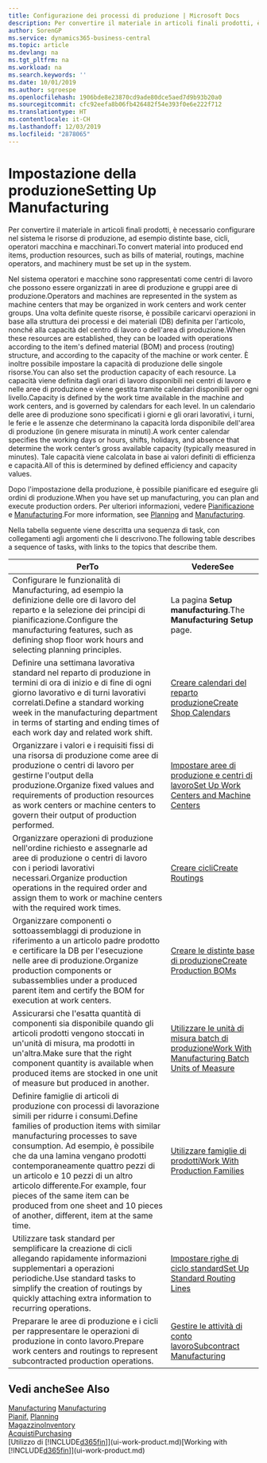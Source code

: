 ```yaml
---
title: Configurazione dei processi di produzione | Microsoft Docs
description: Per convertire il materiale in articoli finali prodotti, è necessario configurare nel sistema le risorse di produzione, ad esempio distinte base, cicli, operatori macchina e macchinari.
author: SorenGP
ms.service: dynamics365-business-central
ms.topic: article
ms.devlang: na
ms.tgt_pltfrm: na
ms.workload: na
ms.search.keywords: ''
ms.date: 10/01/2019
ms.author: sgroespe
ms.openlocfilehash: 1906bde8e23870cd9ade80dce5aed7d9b93b20a0
ms.sourcegitcommit: cfc92eefa8b06fb426482f54e393f0e6e222f712
ms.translationtype: HT
ms.contentlocale: it-CH
ms.lasthandoff: 12/03/2019
ms.locfileid: "2878065"
---
```

# <a name="setting-up-manufacturing"></a><span data-ttu-id="89b89-103">Impostazione della produzione</span><span class="sxs-lookup"><span data-stu-id="89b89-103">Setting Up Manufacturing</span></span>
<span data-ttu-id="89b89-104">Per convertire il materiale in articoli finali prodotti, è necessario configurare nel sistema le risorse di produzione, ad esempio distinte base, cicli, operatori macchina e macchinari.</span><span class="sxs-lookup"><span data-stu-id="89b89-104">To convert material into produced end items, production resources, such as bills of material, routings, machine operators, and machinery must be set up in the system.</span></span>

<span data-ttu-id="89b89-105">Nel sistema operatori e macchine sono rappresentati come centri di lavoro che possono essere organizzati in aree di produzione e gruppi aree di produzione.</span><span class="sxs-lookup"><span data-stu-id="89b89-105">Operators and machines are represented in the system as machine centers that may be organized in work centers and work center groups.</span></span> <span data-ttu-id="89b89-106">Una volta definite queste risorse, è possibile caricarvi operazioni in base alla struttura dei processi e dei materiali (DB) definita per l'articolo, nonché alla capacità del centro di lavoro o dell'area di produzione.</span><span class="sxs-lookup"><span data-stu-id="89b89-106">When these resources are established, they can be loaded with operations according to the item's defined material (BOM) and process (routing) structure, and according to the capacity of the machine or work center.</span></span> <span data-ttu-id="89b89-107">È inoltre possibile impostare la capacità di produzione delle singole risorse.</span><span class="sxs-lookup"><span data-stu-id="89b89-107">You can also set the production capacity of each resource.</span></span> <span data-ttu-id="89b89-108">La capacità viene definita dagli orari di lavoro disponibili nei centri di lavoro e nelle aree di produzione e viene gestita tramite calendari disponibili per ogni livello.</span><span class="sxs-lookup"><span data-stu-id="89b89-108">Capacity is defined by the work time available in the machine and work centers, and is governed by calendars for each level.</span></span> <span data-ttu-id="89b89-109">In un calendario delle aree di produzione sono specificati i giorni e gli orari lavorativi, i turni, le ferie e le assenze che determinano la capacità lorda disponibile dell'area di produzione (in genere misurata in minuti).</span><span class="sxs-lookup"><span data-stu-id="89b89-109">A work center calendar specifies the working days or hours, shifts, holidays, and absence that determine the work center’s gross available capacity (typically measured in minutes).</span></span> <span data-ttu-id="89b89-110">Tale capacità viene calcolata in base ai valori definiti di efficienza e capacità.</span><span class="sxs-lookup"><span data-stu-id="89b89-110">All of this is determined by defined efficiency and capacity values.</span></span>  

<span data-ttu-id="89b89-111">Dopo l'impostazione della produzione, è possibile pianificare ed eseguire gli ordini di produzione.</span><span class="sxs-lookup"><span data-stu-id="89b89-111">When you have set up manufacturing, you can plan and execute production orders.</span></span> <span data-ttu-id="89b89-112">Per ulteriori informazioni, vedere [Pianificazione](production-planning.md) e [Manufacturing](production-manage-manufacturing.md).</span><span class="sxs-lookup"><span data-stu-id="89b89-112">For more information, see [Planning](production-planning.md) and [Manufacturing](production-manage-manufacturing.md).</span></span>  

 <span data-ttu-id="89b89-113">Nella tabella seguente viene descritta una sequenza di task, con collegamenti agli argomenti che li descrivono.</span><span class="sxs-lookup"><span data-stu-id="89b89-113">The following table describes a sequence of tasks, with links to the topics that describe them.</span></span>   

|<span data-ttu-id="89b89-114">**Per**</span><span class="sxs-lookup"><span data-stu-id="89b89-114">**To**</span></span>|<span data-ttu-id="89b89-115">**Vedere**</span><span class="sxs-lookup"><span data-stu-id="89b89-115">**See**</span></span>|  
|------------|-------------|  
|<span data-ttu-id="89b89-116">Configurare le funzionalità di Manufacturing, ad esempio la definizione delle ore di lavoro del reparto e la selezione dei principi di pianificazione.</span><span class="sxs-lookup"><span data-stu-id="89b89-116">Configure the manufacturing features, such as defining shop floor work hours and selecting planning principles.</span></span>|<span data-ttu-id="89b89-117">La pagina **Setup manufacturing**.</span><span class="sxs-lookup"><span data-stu-id="89b89-117">The **Manufacturing Setup** page.</span></span>|  
|<span data-ttu-id="89b89-118">Definire una settimana lavorativa standard nel reparto di produzione in termini di ora di inizio e di fine di ogni giorno lavorativo e di turni lavorativi correlati.</span><span class="sxs-lookup"><span data-stu-id="89b89-118">Define a standard working week in the manufacturing department in terms of starting and ending times of each work day and related work shift.</span></span>|[<span data-ttu-id="89b89-119">Creare calendari del reparto produzione</span><span class="sxs-lookup"><span data-stu-id="89b89-119">Create Shop Calendars</span></span>](production-how-to-create-work-center-calendars.md)|  
|<span data-ttu-id="89b89-120">Organizzare i valori e i requisiti fissi di una risorsa di produzione come aree di produzione o centri di lavoro per gestirne l'output della produzione.</span><span class="sxs-lookup"><span data-stu-id="89b89-120">Organize fixed values and requirements of production resources as work centers or machine centers to govern their output of production performed.</span></span>|[<span data-ttu-id="89b89-121">Impostare aree di produzione e centri di lavoro</span><span class="sxs-lookup"><span data-stu-id="89b89-121">Set Up Work Centers and Machine Centers</span></span>](production-how-to-set-up-work-and-machine-centers.md)|
|<span data-ttu-id="89b89-122">Organizzare operazioni di produzione nell'ordine richiesto e assegnarle ad aree di produzione o centri di lavoro con i periodi lavorativi necessari.</span><span class="sxs-lookup"><span data-stu-id="89b89-122">Organize production operations in the required order and assign them to work or machine centers with the required work times.</span></span>|[<span data-ttu-id="89b89-123">Creare cicli</span><span class="sxs-lookup"><span data-stu-id="89b89-123">Create Routings</span></span>](production-how-to-create-routings.md)|
|<span data-ttu-id="89b89-124">Organizzare componenti o sottoassemblaggi di produzione in riferimento a un articolo padre prodotto e certificare la DB per l'esecuzione nelle aree di produzione.</span><span class="sxs-lookup"><span data-stu-id="89b89-124">Organize production components or subassemblies under a produced parent item and certify the BOM for execution at work centers.</span></span>|[<span data-ttu-id="89b89-125">Creare le distinte base di produzione</span><span class="sxs-lookup"><span data-stu-id="89b89-125">Create Production BOMs</span></span>](production-how-to-create-production-boms.md)|
|<span data-ttu-id="89b89-126">Assicurarsi che l'esatta quantità di componenti sia disponibile quando gli articoli prodotti vengono stoccati in un'unità di misura, ma prodotti in un'altra.</span><span class="sxs-lookup"><span data-stu-id="89b89-126">Make sure that the right component quantity is available when produced items are stocked in one unit of measure but produced in another.</span></span>|[<span data-ttu-id="89b89-127">Utilizzare le unità di misura batch di produzione</span><span class="sxs-lookup"><span data-stu-id="89b89-127">Work With Manufacturing Batch Units of Measure</span></span>](production-how-to-use-the-manufacturing-batch-unit-of-measure.md)|  
|<span data-ttu-id="89b89-128">Definire famiglie di articoli di produzione con processi di lavorazione simili per ridurre i consumi.</span><span class="sxs-lookup"><span data-stu-id="89b89-128">Define families of production items with similar manufacturing processes to save consumption.</span></span> <span data-ttu-id="89b89-129">Ad esempio, è possibile che da una lamina vengano prodotti contemporaneamente quattro pezzi di un articolo e 10 pezzi di un altro articolo differente.</span><span class="sxs-lookup"><span data-stu-id="89b89-129">For example, four pieces of the same item can be produced from one sheet and 10 pieces of another, different, item at the same time.</span></span>|[<span data-ttu-id="89b89-130">Utilizzare famiglie di prodotti</span><span class="sxs-lookup"><span data-stu-id="89b89-130">Work With Production Families</span></span>](production-how-work-family.md)|
|<span data-ttu-id="89b89-131">Utilizzare task standard per semplificare la creazione di cicli allegando rapidamente informazioni supplementari a operazioni periodiche.</span><span class="sxs-lookup"><span data-stu-id="89b89-131">Use standard tasks to simplify the creation of routings by quickly attaching extra information to recurring operations.</span></span>|[<span data-ttu-id="89b89-132">Impostare righe di ciclo standard</span><span class="sxs-lookup"><span data-stu-id="89b89-132">Set Up Standard Routing Lines</span></span>](production-how-set-up-standard-routing-lines.md)|  
|<span data-ttu-id="89b89-133">Preparare le aree di produzione e i cicli per rappresentare le operazioni di produzione in conto lavoro.</span><span class="sxs-lookup"><span data-stu-id="89b89-133">Prepare work centers and routings to represent subcontracted production operations.</span></span>|[<span data-ttu-id="89b89-134">Gestire le attività di conto lavoro</span><span class="sxs-lookup"><span data-stu-id="89b89-134">Subcontract Manufacturing</span></span>](production-how-to-subcontract-manufacturing.md)|  

## <a name="see-also"></a><span data-ttu-id="89b89-135">Vedi anche</span><span class="sxs-lookup"><span data-stu-id="89b89-135">See Also</span></span>
<span data-ttu-id="89b89-136">[Manufacturing](production-manage-manufacturing.md)  </span><span class="sxs-lookup"><span data-stu-id="89b89-136">[Manufacturing](production-manage-manufacturing.md)  </span></span>  
<span data-ttu-id="89b89-137">[Pianif.](production-planning.md) </span><span class="sxs-lookup"><span data-stu-id="89b89-137">[Planning](production-planning.md) </span></span>  
[<span data-ttu-id="89b89-138">Magazzino</span><span class="sxs-lookup"><span data-stu-id="89b89-138">Inventory</span></span>](inventory-manage-inventory.md)  
[<span data-ttu-id="89b89-139">Acquisti</span><span class="sxs-lookup"><span data-stu-id="89b89-139">Purchasing</span></span>](purchasing-manage-purchasing.md)  
<span data-ttu-id="89b89-140">[Utilizzo di [!INCLUDE[d365fin](includes/d365fin_md.md)]](ui-work-product.md)</span><span class="sxs-lookup"><span data-stu-id="89b89-140">[Working with [!INCLUDE[d365fin](includes/d365fin_md.md)]](ui-work-product.md)</span></span>
